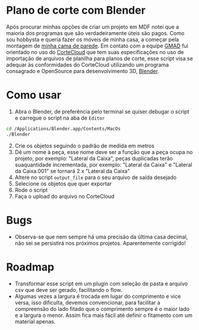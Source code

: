 # Plano de corte com Blender

Após procurar minhas opções de criar um projeto em MDF notei que a maioria dos programas que são verdadeiramente úteis são pagos. Como sou hobbysta e queria fazer os móveis de minha casa, a começar pela montagem de [minha cama de parede](https://www.orangebed.com.br/pt-br). Em contato com a equipe [GMAD](https://www.gmad.com.br/gmad-feiradesantana) fui orientado no uso do [CorteCloud](https://cortecloud.com.br/) que tem suas especificações no uso de importação de arquivos de planilha para planos de corte, esse script visa se adequar às conformidades do CorteCloud utilizando um programa consagrado e OpenSource para desenvolvimento 3D, [Blender](https://www.blender.org/).

# Como usar

1. Abra o Blender, de preferência pelo terminal se quiser debugar o script e carregue o script na aba de `Editor`
```sh
cd /Applications/Blender.app/Contents/MacOs
./Blender
```
2. Crie os objetos seguindo o padrão de medida em metros
3. Dê um nome à peça, esse nome deve ser a função que a peça ocupa no projeto, por exemplo: "Lateral da Caixa", peças duplicadas terão suaquantidade incrementada, por exemplo: "Lateral da Caixa" e "Lateral da Caixa.001" se tornará 2 x "Lateral da Caixa"
4. Altere no script `output_file` para o seu arquivo de saída desejado
5. Selecione os objetos que quer exportar
6. Rode o script
7. Faça o upload do arquivo no CorteCloud

# Bugs

- Observa-se que nem sempre há uma precisão da última casa decimal, não sei se persistirá nos próximos projetos. Aparentemente corrigido!

# Roadmap

- Transformar esse script em um plugin com seleção de pasta e arquivo csv que deve ser gerado, facilitando o flow.
- Algumas vezes a largura é trocada em lugar do comprimento e vice versa, isso dificulta, devemos convencionar, para facilitar a compreensão do lado fitado que o comprimento sempre é o maior lado e a largura o menor. Assim fica mais fácil até definir o fitamento com um material apenas.
